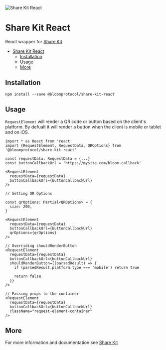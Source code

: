 ![Share Kit React](https://github.com/hellobloom/share-kit/raw/master/images/logo.png)

# Share Kit React

React wrapper for [Share Kit](https://github.com/hellobloom/share-kit#readme)

- [Share Kit React](#share-kit-react)
  - [Installation](#installation)
  - [Usage](#usage)
  - [More](#more)

## Installation

```
npm install --save @bloomprotocol/share-kit-react
```

## Usage

`RequestElement` will render a QR code or button based on the client's platform. By defualt it will render a button when the client is mobile or tablet and on iOS.

```tsx
import * as React from 'react'
import {RequestElement, RequestData, QROptions} from '@bloomprotocol/share-kit-react'

const requestData: RequestData = {...}
const buttonCallbackUrl = 'https://mysite.com/bloom-callback'

<RequestElement
  requestData={requestData}
  buttonCallbackUrl={buttonCallbackUrl}
/>

// Setting QR Options

const qrOptions: Partial<QROptions> = {
  size: 200,
}

<RequestElement
  requestData={requestData}
  buttonCallbackUrl={buttonCallbackUrl}
  qrOptions={qrOptions}
/>

// Overriding shouldRenderButton
<RequestElement
  requestData={requestData}
  buttonCallbackUrl={buttonCallbackUrl}
  shouldRenderButton={(parsedResult) => {
    if (parsedResult.platform.type === 'mobile') return true

    return false
  }}
/>

// Passing props to the container
<RequestElement
  requestData={requestData}
  buttonCallbackUrl={buttonCallbackUrl}
  className="request-element-container"
/>
```

## More

For more information and documentation see [Share Kit](https://github.com/hellobloom/share-kit#readme)
